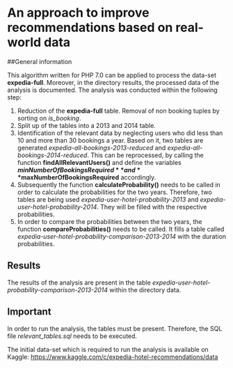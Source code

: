 # An approach to improve recommendations based on real-world data

##General information

This algorithm written for PHP 7.0 can be applied to process the data-set **expedia-full**. Moreover, in the directory results, the processed data of the analysis is documented. The analysis was conducted within the following step:
1. Reduction of the **expedia-full** table. Removal of non booking tuples by sorting on *is_booking*.
2. Split up of the tables into a 2013 and 2014 table.
3. Identification of the relevant data by neglecting users who did less than 10 and more than 30 bookings a year. Based on it, two tables are generated *expedia-all-bookings-2013-reduced* and *expedia-all-bookings-2014-reduced*. This can be reprocessed, by calling the function **findAllRelevantUsers()** and define the variables **$minNumberOfBookingsRequired** and **$maxNumberOfBookingsRequired** accordingly.
4. Subsequently the function **calculateProbability()** needs to be called in order to calculate the probabilities for the two years. Therefore, two tables are being used *expedia-user-hotel-probability-2013* and *expedia-user-hotel-probability-2014*. They will be filled with the respective probabilities.
5. In order to compare the probabilities between the two years, the function **compareProbabilities()** needs to be called. It fills a table called *expedia-user-hotel-probability-comparison-2013-2014* with the duration probabilities.

## Results

The results of the analysis are present in the table *expedia-user-hotel-probability-comparison-2013-2014* within the directory data.

## Important

In order to run the analysis, the tables must be present. Therefore, the SQL file *relevant_tables.sql* needs to be executed.

The initial data-set which is required to run the analysis is available on Kaggle: https://www.kaggle.com/c/expedia-hotel-recommendations/data
